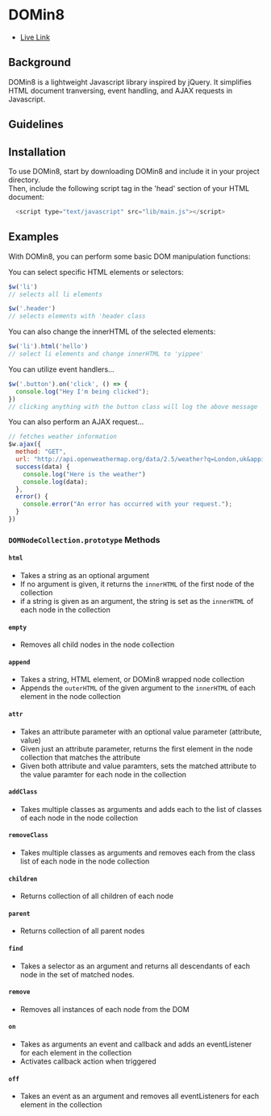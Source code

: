 # DOMin8

* [Live Link](https://dawah-wadah.github.io/DOMin8/)


## Background

DOMin8 is a lightweight Javascript library inspired by jQuery. It simplifies HTML document tranversing, event handling, and AJAX requests in Javascript.

## Guidelines

## Installation

To use DOMin8, start by downloading DOMin8 and include it in your project directory.  
Then, include the following script tag in the 'head' section of your HTML document:

``` javascript
  <script type="text/javascript" src="lib/main.js"></script>
```

## Examples

With DOMin8, you can perform some basic DOM manipulation functions:

You can select specific HTML elements or selectors:

``` javascript
$w('li')
// selects all li elements

$w('.header')
// selects elements with 'header class
```

You can also change the innerHTML of the selected elements:

``` javascript
$w('li').html('hello')
// select li elements and change innerHTML to 'yippee'
```

You can utilize event handlers...

``` javascript
$w('.button').on('click', () => {
  console.log("Hey I'm being clicked");
})
// clicking anything with the button class will log the above message
```

You can also perform an AJAX request...

``` javascript
// fetches weather information
$w.ajax({
  method: "GET",
  url: "http://api.openweathermap.org/data/2.5/weather?q=London,uk&appid=bcb83c4b54aee8418983c2aff3073b3b",
  success(data) {
    console.log("Here is the weather")
    console.log(data);
  },
  error() {
    console.error("An error has occurred with your request.");
  }
})
```

### `DOMNodeCollection.prototype` Methods

#### `html`
* Takes a string as an optional argument
* If no argument is given, it returns the `innerHTML` of the first node of the collection
* if a string is given as an argument, the string is set as the `innerHTML` of each node in the collection

#### `empty`
* Removes all child nodes in the node collection

#### `append`
* Takes a string, HTML element, or DOMin8 wrapped node collection
* Appends the `outerHTML` of the given argument to the `innerHTML` of each element in the node collection

#### `attr`
* Takes an attribute parameter with an optional value parameter (attribute, value)
* Given just an attribute parameter, returns the first element in the node collection that matches the attribute
* Given both attribute and value paramters, sets the matched attribute to the value paramter for each node in the collection

#### `addClass`
* Takes multiple classes as arguments and adds each to the list of classes of each node in the node collection

#### `removeClass`
* Takes multiple classes as arguments and removes each from the class list of each node in the node collection

#### `children`
* Returns collection of all children of each node

#### `parent`
* Returns collection of all parent nodes

#### `find`
* Takes a selector as an argument and returns all descendants of each node in the set of matched nodes.

#### `remove`
* Removes all instances of each node from the DOM

#### `on`
* Takes as arguments an event and callback and adds an eventListener for each element in the collection
* Activates callback action when triggered  

#### `off`
* Takes an event as an argument and removes all eventListeners for each element in the collection
